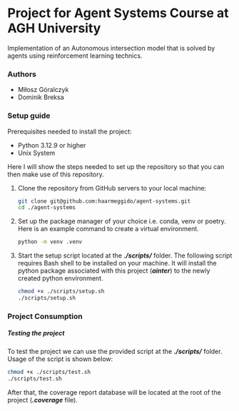 # Project for Agent Systems Course at AGH University

Implementation of an Autonomous intersection model that is solved by agents using reinforcement learning technics.

### Authors

- Miłosz Góralczyk
- Dominik Breksa

### Setup guide

Prerequisites needed to install the project:
- Python 3.12.9 or higher
- Unix System

Here I will show the steps needed to set up the repository so that you can then make use of this repository.

1. Clone the repository from GitHub servers to your local machine:

   ```bash
   git clone git@github.com:haarmeggido/agent-systems.git
   cd ./agent-systems
   ```
   
2. Set up the package manager of your choice i.e. conda, venv or poetry. Here is an example command to create a virtual environment.

   ```bash
   python -m venv .venv
   ```

3. Start the setup script located at the ***./scripts/*** folder. The following script requires Bash shell to be installed on your machine. It will install the python package associated with this project (***ainter***) to the newly created python environment.

    ```bash
    chmod +x ./scripts/setup.sh
    ./scripts/setup.sh
    ```

### Project Consumption

##### Testing the project

To test the project we can use the provided script at the ***./scripts/*** folder. Usage of the script is shown below:

```bash
chmod +x ./scripts/test.sh
./scripts/test.sh
```

After that, the coverage report database will be located at the root of the project (***.coverage*** file).